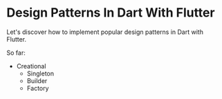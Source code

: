 # Design Patterns In Dart With Flutter

Let's discover how to implement popular design patterns in Dart with Flutter.

So far:

- Creational
  - Singleton
  - Builder
  - Factory
